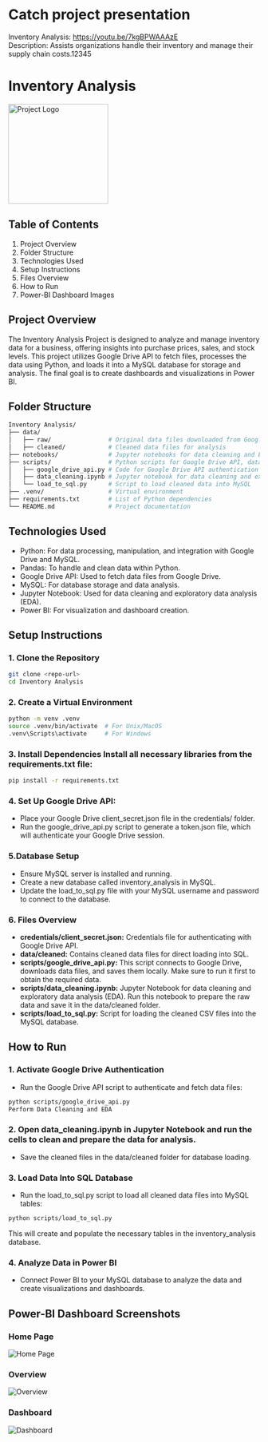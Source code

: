 # Catch project presentation
Inventory Analysis: https://youtu.be/7kgBPWAAAzE  
Description: Assists organizations handle their inventory and manage their supply chain costs.12345

# Inventory Analysis
<img src="https://drive.google.com/uc?export=view&id=1ebEtsd8OazZg5JEadEf8Cc6ys-A6bUxK" alt="Project Logo" width="200" height="200">

## Table of Contents
1. Project Overview
2. Folder Structure
3. Technologies Used
4. Setup Instructions
5. Files Overview
6. How to Run
7. Power-BI Dashboard Images

## Project Overview
The Inventory Analysis Project is designed to analyze and manage inventory data for a business, offering insights into purchase prices, sales, and stock levels. This project utilizes Google Drive API to fetch files, processes the data using Python, and loads it into a MySQL database for storage and analysis. The final goal is to create dashboards and visualizations in Power BI.

## Folder Structure
``` bash
Inventory Analysis/
├── data/
│   ├── raw/                # Original data files downloaded from Google Drive
│   ├── cleaned/            # Cleaned data files for analysis
├── notebooks/              # Jupyter notebooks for data cleaning and EDA
├── scripts/                # Python scripts for Google Drive API, data processing, and loading data to SQL
│   ├── google_drive_api.py # Code for Google Drive API authentication and data downloading
│   ├── data_cleaning.ipynb # Jupyter notebook for data cleaning and exploratory data analysis
│   └── load_to_sql.py      # Script to load cleaned data into MySQL
├── .venv/                  # Virtual environment
├── requirements.txt        # List of Python dependencies
└── README.md               # Project documentation
```

## Technologies Used
- Python: For data processing, manipulation, and integration with Google Drive and MySQL.
- Pandas: To handle and clean data within Python.
- Google Drive API: Used to fetch data files from Google Drive.
- MySQL: For database storage and data analysis.
- Jupyter Notebook: Used for data cleaning and exploratory data analysis (EDA).
- Power BI: For visualization and dashboard creation.

## Setup Instructions
### 1. Clone the Repository
``` bash
git clone <repo-url>
cd Inventory Analysis
```


### 2. Create a Virtual Environment
``` bash
python -m venv .venv
source .venv/bin/activate  # For Unix/MacOS
.venv\Scripts\activate     # For Windows
```

### 3. Install Dependencies Install all necessary libraries from the requirements.txt file:
``` bash
pip install -r requirements.txt
```

### 4. Set Up Google Drive API:
- Place your Google Drive client_secret.json file in the credentials/ folder.
- Run the google_drive_api.py script to generate a token.json file, which will authenticate your Google Drive session.

### 5.Database Setup
- Ensure MySQL server is installed and running.
- Create a new database called inventory_analysis in MySQL.
- Update the load_to_sql.py file with your MySQL username and password to connect to the database.

### 6. Files Overview
- **credentials/client_secret.json:** Credentials file for authenticating with Google Drive API.
- **data/cleaned:** Contains cleaned data files for direct loading into SQL.
- **scripts/google_drive_api.py:** This script connects to Google Drive, downloads data files, and saves them locally. Make sure to run it first to obtain the required data.
- **scripts/data_cleaning.ipynb:** Jupyter Notebook for data cleaning and exploratory data analysis (EDA). Run this notebook to prepare the raw data and save it in the data/cleaned folder.
- **scripts/load_to_sql.py:** Script for loading the cleaned CSV files into the MySQL database.

## How to Run
### 1. Activate Google Drive Authentication
- Run the Google Drive API script to authenticate and fetch data files:
``` bash
python scripts/google_drive_api.py
Perform Data Cleaning and EDA
```

### 2. Open data_cleaning.ipynb in Jupyter Notebook and run the cells to clean and prepare the data for analysis.
- Save the cleaned files in the data/cleaned folder for database loading.

### 3. Load Data Into SQL Database
- Run the load_to_sql.py script to load all cleaned data files into MySQL tables:
``` bash
python scripts/load_to_sql.py
```
This will create and populate the necessary tables in the inventory_analysis database.

### 4. Analyze Data in Power BI
- Connect Power BI to your MySQL database to analyze the data and create visualizations and dashboards.

## Power-BI Dashboard Screenshots

### Home Page
![Home Page](https://drive.google.com/uc?export=view&id=1KAwZMy35SyGd8E_AjZhrwHqiV1S2V1YF)

### Overview
![Overview](https://drive.google.com/uc?export=view&id=1HS4ZymHPNCQQ-9yO8T7qwNaZQvTwkQxO)

### Dashboard
![Dashboard](https://drive.google.com/uc?export=view&id=1FQrfKm00gSqHSFdG-7lLQSi_4ERG2c26)
